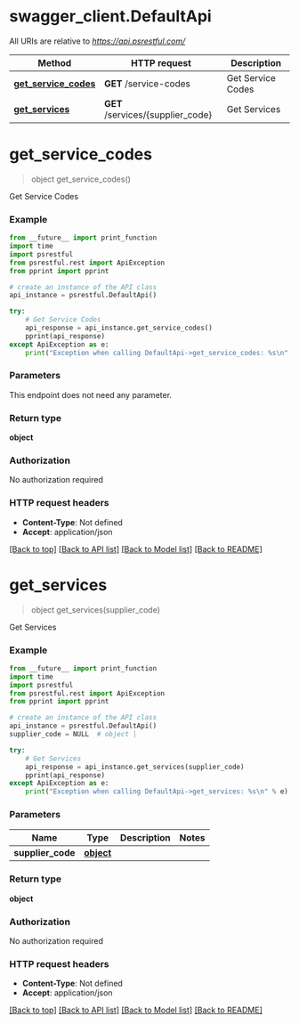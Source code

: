 # swagger_client.DefaultApi

All URIs are relative to *https://api.psrestful.com/*

Method | HTTP request | Description
------------- | ------------- | -------------
[**get_service_codes**](DefaultApi.md#get_service_codes) | **GET** /service-codes | Get Service Codes
[**get_services**](DefaultApi.md#get_services) | **GET** /services/{supplier_code} | Get Services

# **get_service_codes**
> object get_service_codes()

Get Service Codes

### Example

```python
from __future__ import print_function
import time
import psrestful
from psrestful.rest import ApiException
from pprint import pprint

# create an instance of the API class
api_instance = psrestful.DefaultApi()

try:
    # Get Service Codes
    api_response = api_instance.get_service_codes()
    pprint(api_response)
except ApiException as e:
    print("Exception when calling DefaultApi->get_service_codes: %s\n" % e)
```

### Parameters
This endpoint does not need any parameter.

### Return type

**object**

### Authorization

No authorization required

### HTTP request headers

 - **Content-Type**: Not defined
 - **Accept**: application/json

[[Back to top]](#) [[Back to API list]](../README.md#documentation-for-api-endpoints) [[Back to Model list]](../README.md#documentation-for-models) [[Back to README]](../README.md)

# **get_services**
> object get_services(supplier_code)

Get Services

### Example

```python
from __future__ import print_function
import time
import psrestful
from psrestful.rest import ApiException
from pprint import pprint

# create an instance of the API class
api_instance = psrestful.DefaultApi()
supplier_code = NULL  # object | 

try:
    # Get Services
    api_response = api_instance.get_services(supplier_code)
    pprint(api_response)
except ApiException as e:
    print("Exception when calling DefaultApi->get_services: %s\n" % e)
```

### Parameters

Name | Type | Description  | Notes
------------- | ------------- | ------------- | -------------
 **supplier_code** | [**object**](.md)|  | 

### Return type

**object**

### Authorization

No authorization required

### HTTP request headers

 - **Content-Type**: Not defined
 - **Accept**: application/json

[[Back to top]](#) [[Back to API list]](../README.md#documentation-for-api-endpoints) [[Back to Model list]](../README.md#documentation-for-models) [[Back to README]](../README.md)

